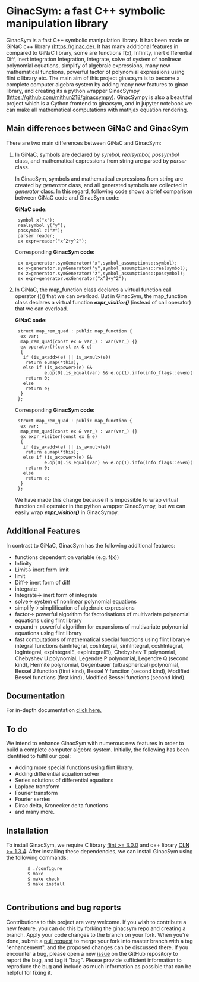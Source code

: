 # GinacSym: a fast C++ symbolic manipulation library

GinacSym is a fast C++ symbolic manipulation library. It has been made on GiNaC c++ library (https://ginac.de). It has many additional features in compared to GiNaC library, some are functions f(x), Infinity, inert differential Diff, inert integration Integration, integrate, solve of system of nonlinear polynomial equations, simplify of algebraic expressions, many new mathematical functions, powerful factor of polynomial expressions using flint c library etc. The main aim of this project ginacsym  is to become a complete computer algebra system by  adding many new features to ginac library, and creating its a python wrapper GinacSympy (https://github.com/mithun218/ginacsympy). GinacSympy is also a beautiful project which is a Cython frontend to ginacsym, and in jupyter notebook we can make all mathematical computations with mathjax  equation  rendering.

## Main differences between GiNaC and GinacSym
There are two main differences between GiNaC and GinacSym:

1. In GiNaC, symbols are declared by *symbol, realsymbol, possymbol* class, and mathematical expressions from string are parsed by *parser* class. 

	In GinacSym, symbols and mathematical expressions from string are created by *generator* class, and all generated symbols are collected in *generator* class. In this regard, following code shows a brief comparison between GiNaC code and GinacSym code:
	
	**GiNaC code:** 
	
		symbol x("x");
		realsymbol y("y");
		possymbol z("z");
		parser reader;
		ex expr=reader("x^2+y^2");
		
	Corresponding **GinacSym code:**
	
		ex x=generator.symGenerator("x",symbol_assumptions::symbol);
		ex y=generator.symGenerator("y",symbol_assumptions::realsymbol);
		ex z=generator.symGenerator("z",symbol_assumptions::possymbol);
		ex expr=generator.exGenerator("x^2+y^2");

2. In GiNaC, the map_function class declares a virtual function call operator (()) that we can overload. But in GinacSym, the map_function class declares a virtual function ***expr_visitior()*** (instead of call operator) that we can overload.

	**GiNaC code:**

		struct map_rem_quad : public map_function {
		 ex var;
		 map_rem_quad(const ex & var_) : var(var_) {}
		 ex operator()(const ex & e)
		 {
		  if (is_a<add>(e) || is_a<mul>(e))
		   return e.map(*this);
		  else if (is_a<power>(e) &&
		          e.op(0).is_equal(var) && e.op(1).info(info_flags::even))
		   return 0;
		  else
		   return e;
		 }
		};


	Corresponding **GinacSym code:**

		struct map_rem_quad : public map_function {
		 ex var;
		 map_rem_quad(const ex & var_) : var(var_) {}
		 ex expr_visitor(const ex & e)
		 {
		  if (is_a<add>(e) || is_a<mul>(e))
		   return e.map(*this);
		  else if (is_a<power>(e) &&
		          e.op(0).is_equal(var) && e.op(1).info(info_flags::even))
		   return 0;
		  else
		   return e;
		 }
		};

	We have made this change because it is impossible to wrap virtual function call operator in the python wrapper GinacSympy, but we can easily wrap ***expr_visitior()*** in GinacSympy.

## Additional Features
In contrast to GiNaC, GinacSym has the following additional features:

- functions dependent on variable (e.g. f(x))
- Infinity
- Limit-> inert form limit
- limit
- Diff-> inert form of diff
- integrate
- Integrate-> inert form of integrate
- solve-> system of nonlinear polynomial equations
- simplify-> simplification of algebraic expressions
- factor-> powerful algorithm for factorisations of multivariate polynomial equations using flint library
- expand-> powerful algorithm for expansions of multivariate polynomial equations using flint library
- fast computations of mathematical special functions using flint library-> 
integral functions (sinIntegral, cosIntegral, sinhIntegral, coshIntegral, logIntegral, expIntegralE, expIntegralEi), Chebyshev T polynomial, Chebyshev U polynomial, Legendre P polynomial, Legendre Q (second kind), Hermite polynomial, Gegenbauer (ultraspherical) polynomial, Bessel J function (first kind), Bessel Y function (second kind), Modified Bessel functions (first kind), Modified Bessel functions (second kind).

## Documentation
For in-depth documentation [click here.](https://htmlpreview.github.io/?https://github.com/mithun218/ginacsympy/blob/master/doc/html/index.html)

## To do

We intend to enhance GinacSym with numerous new features in order to build a complete computer algebra system. Initially, the following has been identified to fulfil our goal:
- Adding more special functions using flint library.
- Adding differential equation solver
- Series solutions of differential equations
- Laplace transform
- Fourier transform
- Fourier serries
- Dirac delta, Kronecker delta functions
- and many more.

## Installation
To install GinacSym, we require C library  [flint >= 3.0.0](https://flintlib.org) and c++ library [CLN >= 1.3.4](http://www.ginac.de/CLN/). After installing these dependencies, we can install GinacSym using the following commands:
```
        $ ./configure
        $ make
        $ make check
        $ make install
        
```
## Contributions and bug reports

Contributions to this project are very welcome.
If you wish to contribute a new feature, you can do this by forking the ginacsym repo and creating a branch. Apply your code changes to the branch on your fork. When you're done, submit a [pull request](https://github.com/mithun218/ginacsym/pulls) to merge your fork into master branch with a tag "enhancement", and the proposed changes can be discussed there. 
If you encounter a bug, please open a new [issue](https://github.com/mithun218/ginacsym/issues/new) on the GitHub repository to report the bug, and tag it "bug".
Please provide sufficient information to reproduce the bug and include as much information as possible that can be helpful for fixing it.